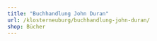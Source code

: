 ```yaml
---
title: "Buchhandlung John Duran"
url: /klosterneuburg/buchhandlung-john-duran/
shop: Bücher
---
```

